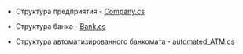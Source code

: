 

- Структура предприятия - [Company.cs](https://github.com/dmtmlv/-11-1/blob/main/C%23/LAB2/Company.cs)

- Структура банка - [Bank.cs](https://github.com/dmtmlv/-11-1/blob/main/C%23/LAB2/Bank.cs)

- Структура автоматизированного банкомата - [automated_ATM.cs](https://github.com/dmtmlv/-11-1/blob/main/C%23/LAB2/automated_ATM.cs)

